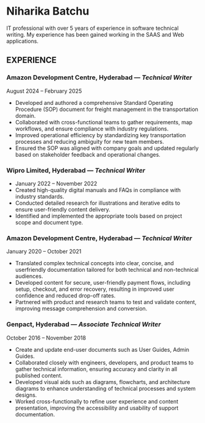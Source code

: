  # **Niharika Batchu**
 
IT professional with over 5 years of experience in software technical writing. My experience has been gained working in the SAAS and Web applications. 
## **EXPERIENCE**
### **Amazon Development Centre, Hyderabad** — *Technical Writer*
August 2024 – February 2025
- Developed and authored a comprehensive Standard Operating Procedure (SOP) document for freight management in the transportation domain.  
- Collaborated with cross-functional teams to gather requirements, map workflows, and ensure compliance with industry regulations.  
- Improved operational efficiency by standardizing key transportation  processes and reducing ambiguity for new team members.  
- Ensured the SOP was aligned with company goals and updated regularly based on stakeholder feedback and operational changes. 
### **Wipro Limited, Hyderabad** — *Technical Writer*  
- January 2022 – November 2022  
- Created high-quality digital manuals and FAQs in compliance with industry standards.  
- Conducted detailed research for illustrations and iterative edits to ensure user-friendly content delivery.  
- Identified and implemented the appropriate tools based on project scope and document type.
### **Amazon Development Centre, Hyderabad** — *Technical Writer*
January 2020 – October 2021  
- Translated complex technical concepts into clear, concise, and userfriendly documentation tailored for both technical and non-technical audiences.
- Developed content for secure, user-friendly payment flows, including setup, checkout, and error recovery, resulting in improved user confidence and reduced drop-off rates.  
- Partnered with product and research teams to test and validate content, improving message comprehension and conversion.
### **Genpact, Hyderabad** — *Associate Technical Writer*  
October 2016 – November 2018  
- Create and update end-user documents such as User Guides, Admin Guides.  
- Collaborated closely with engineers, developers, and product teams to gather technical information, ensuring accuracy and clarity in all published content.  
- Developed visual aids such as diagrams, flowcharts, and architecture diagrams to enhance understanding of technical processes and system designs.  
- Worked cross-functionally to refine user experience and content presentation, improving the accessibility and usability of support documentation. 
